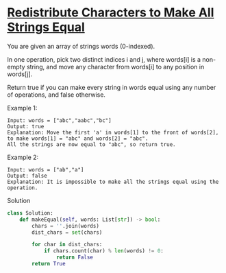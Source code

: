 # [Redistribute Characters to Make All Strings Equal](https://leetcode.com/problems/redistribute-characters-to-make-all-strings-equal/description/)

You are given an array of strings words (0-indexed).

In one operation, pick two distinct indices i and j, where words[i] is a non-empty string, and move any character from 
words[i] to any position in words[j].

Return true if you can make every string in words equal using any number of operations, and false otherwise.

Example 1:
```
Input: words = ["abc","aabc","bc"]
Output: true
Explanation: Move the first 'a' in words[1] to the front of words[2],
to make words[1] = "abc" and words[2] = "abc".
All the strings are now equal to "abc", so return true.
```
Example 2:
```
Input: words = ["ab","a"]
Output: false
Explanation: It is impossible to make all the strings equal using the operation.
```
Solution
```python
class Solution:
    def makeEqual(self, words: List[str]) -> bool:
        chars = ''.join(words)
        dist_chars = set(chars)

        for char in dist_chars:
            if chars.count(char) % len(words) != 0:
                return False
        return True
```